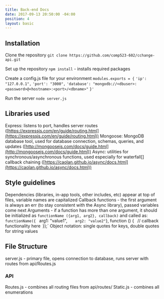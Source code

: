 ```yaml
---
title: Back-end Docs
date: 2017-09-13 20:50:00 -04:00
position: 4
layout: basic
---
```


## Installation

Clone the repository
`git clone https://github.com/comp523-602/cchange-api.git`

Set up the repository
`npm install` - installs required packages

Create a config.js file for your environment
`modules.exports = {`
`'ip': "127.0.0.1",`
`'port': "3000",`
`'database': "mongodb://<dbuser>:<password>@<hostname>:<port>/<dbname>"`
`}'`

Run the server
`node server.js`

## Libraries used

Express: listens to port, handles server routes ([https://expressjs.com/en/guide/routing.html](https://expressjs.com/en/guide/routing.html))
Mongoose: MongoDB database tool, used for database connection, schemas, queries, and updates
\([http://mongoosejs.com/docs/guide.html](http://mongoosejs.com/docs/guide.html))
Async: utilities for synchronous/asynchronous functions, used especially for waterfall\[\] callback chaining ([https://caolan.github.io/async/docs.html](https://caolan.github.io/async/docs.html))

## Style guidelines

Dependencies (libraries, in-app tools, other includes, etc) appear at top of files, variable names are capitalized
Callback functions - the first argument is always an err (to stay consistent with the Async library), passed variables come next
Arguments - if a function has more than one argument, it should be initialized as `functionName ({arg1, arg2}, callback)` and called as:
`functionName({
`    arg1: "value1",
`    arg2: "value2"
`}, function () {`
`    // callback functionality here`
`});`
Object notation: single quotes for keys, double quotes for string values

## File Structure
server.js - primary file, opens connection to database, runs server with routes from api/Routes.js

### API
Routes.js - combines all routing files from api/routes/
Static.js - combines all enumerations
